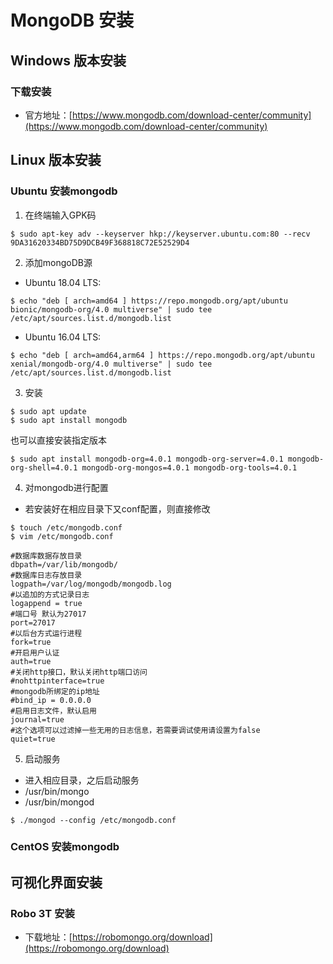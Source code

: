 # MongoDB 安装
## Windows 版本安装
### 下载安装
* 官方地址：[https://www.mongodb.com/download-center/community](https://www.mongodb.com/download-center/community)
### 

## Linux 版本安装
### Ubuntu 安装mongodb
1. 在终端输入GPK码
```
$ sudo apt-key adv --keyserver hkp://keyserver.ubuntu.com:80 --recv 9DA31620334BD75D9DCB49F368818C72E52529D4
```
2. 添加mongoDB源
* Ubuntu 18.04 LTS:
```
$ echo "deb [ arch=amd64 ] https://repo.mongodb.org/apt/ubuntu bionic/mongodb-org/4.0 multiverse" | sudo tee /etc/apt/sources.list.d/mongodb.list
```
* Ubuntu 16.04 LTS:
```
$ echo "deb [ arch=amd64,arm64 ] https://repo.mongodb.org/apt/ubuntu xenial/mongodb-org/4.0 multiverse" | sudo tee /etc/apt/sources.list.d/mongodb.list
```
3. 安装
```
$ sudo apt update
$ sudo apt install mongodb
```
也可以直接安装指定版本
```
$ sudo apt install mongodb-org=4.0.1 mongodb-org-server=4.0.1 mongodb-org-shell=4.0.1 mongodb-org-mongos=4.0.1 mongodb-org-tools=4.0.1
```
4. 对mongodb进行配置
* 若安装好在相应目录下又conf配置，则直接修改
```
$ touch /etc/mongodb.conf
$ vim /etc/mongodb.conf

#数据库数据存放目录
dbpath=/var/lib/mongodb/
#数据库日志存放目录
logpath=/var/log/mongodb/mongodb.log
#以追加的方式记录日志
logappend = true
#端口号 默认为27017
port=27017 
#以后台方式运行进程
fork=true 
#开启用户认证
auth=true
#关闭http接口，默认关闭http端口访问
#nohttpinterface=true
#mongodb所绑定的ip地址
#bind_ip = 0.0.0.0
#启用日志文件，默认启用
journal=true 
#这个选项可以过滤掉一些无用的日志信息，若需要调试使用请设置为false
quiet=true
```
5. 启动服务
* 进入相应目录，之后启动服务
* /usr/bin/mongo 
* /usr/bin/mongod
```
$ ./mongod --config /etc/mongodb.conf
```
### CentOS 安装mongodb



## 可视化界面安装
### Robo 3T 安装
* 下载地址：[https://robomongo.org/download](https://robomongo.org/download)